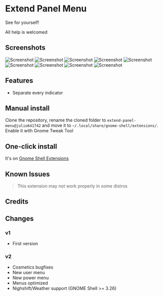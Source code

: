 # Extend Panel Menu

See for yourself!

All help is welcomed

## Screenshots
![Screenshot](https://raw.githubusercontent.com/julio641742/extend-panel-menu/master/screenshots/full-2.png)
![Screenshot](https://raw.githubusercontent.com/julio641742/extend-panel-menu/master/screenshots/extend-panel-2.png)
![Screenshot](https://raw.githubusercontent.com/julio641742/extend-panel-menu/master/screenshots/extend-panel-shell-theme-2.png)
![Screenshot](https://raw.githubusercontent.com/julio641742/extend-panel-menu/master/screenshots/extend-panel-volume-2.png)
![Screenshot](https://raw.githubusercontent.com/julio641742/extend-panel-menu/master/screenshots/extend-panel-network-2.png)
![Screenshot](https://raw.githubusercontent.com/julio641742/extend-panel-menu/master/screenshots/extend-panel-power-2.png)
![Screenshot](https://raw.githubusercontent.com/julio641742/extend-panel-menu/master/screenshots/extend-panel-calendar-2.png)
![Screenshot](https://raw.githubusercontent.com/julio641742/extend-panel-menu/master/screenshots/extend-panel-notifications-2.png)
![Screenshot](https://raw.githubusercontent.com/julio641742/extend-panel-menu/master/screenshots/extend-panel-user-2.png)


## Features
- Separate every indicator

## Manual install
Clone the repository, rename the cloned folder to `extend-panel-menu@julio641742` and move it to `~/.local/share/gnome-shell/extensions/`. Enable it with Gnome Tweak Tool

## One-click install
It's on [Gnome Shell Extensions](https://extensions.gnome.org/extension/1201/extend-panel-menu/)


## Known Issues
> This extension may not work properly in some distros

## Credits


## Changes

### v1
- First version

### v2
- Cosmetics bugfixes
- New user menu
- New power menu
- Menus optimized
- Nighshift/Weather support (GNOME Shell >= 3.26)
